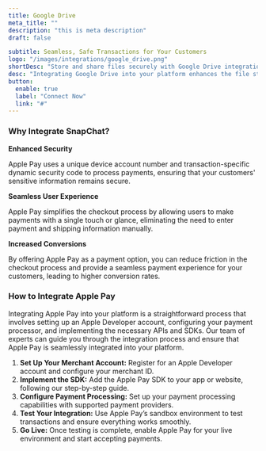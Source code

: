 ```yaml
---
title: Google Drive
meta_title: ""
description: "this is meta description"
draft: false

subtitle: Seamless, Safe Transactions for Your Customers
logo: "/images/integrations/google_drive.png"
shortDesc: "Store and share files securely with Google Drive integration."
desc: "Integrating Google Drive into your platform enhances the file storage and sharing experience for your customers by providing a fast, secure, and convenient way to collaborate on projects. With Google Drive, users can store, share, and access files seamlessly, improving productivity and efficiency."
button:
  enable: true
  label: "Connect Now"
  link: "#"
---
```


### Why Integrate SnapChat?

**Enhanced Security**

Apple Pay uses a unique device account number and transaction-specific dynamic security code to process payments, ensuring that your customers' sensitive information remains secure.

**Seamless User Experience**

Apple Pay simplifies the checkout process by allowing users to make payments with a single touch or glance, eliminating the need to enter payment and shipping information manually.

**Increased Conversions**

By offering Apple Pay as a payment option, you can reduce friction in the checkout process and provide a seamless payment experience for your customers, leading to higher conversion rates.

### How to Integrate Apple Pay

Integrating Apple Pay into your platform is a straightforward process that involves setting up an Apple Developer account, configuring your payment processor, and implementing the necessary APIs and SDKs. Our team of experts can guide you through the integration process and ensure that Apple Pay is seamlessly integrated into your platform.

1. **Set Up Your Merchant Account:** Register for an Apple Developer account and configure your merchant ID.
2. **Implement the SDK:** Add the Apple Pay SDK to your app or website, following our step-by-step guide.
3. **Configure Payment Processing:** Set up your payment processing capabilities with supported payment providers.
4. **Test Your Integration:** Use Apple Pay’s sandbox environment to test transactions and ensure everything works smoothly.
5. **Go Live:** Once testing is complete, enable Apple Pay for your live environment and start accepting payments.
